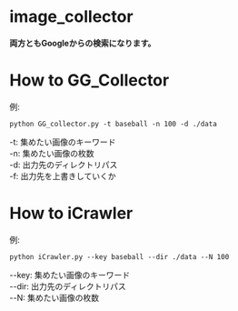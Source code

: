 # image_collector
__両方ともGoogleからの検索になります。__

# How to GG_Collector
例:
```
python GG_collector.py -t baseball -n 100 -d ./data
```   
-t: 集めたい画像のキーワード   
-n: 集めたい画像の枚数   
-d: 出力先のディレクトリパス   
-f: 出力先を上書きしていくか   　　　


# How to iCrawler
例:
```
python iCrawler.py --key baseball --dir ./data --N 100
```   
--key: 集めたい画像のキーワード   
--dir: 出力先のディレクトリパス   
--N: 集めたい画像の枚数   
